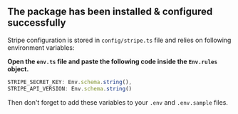 ## The package has been installed & configured successfully

Stripe configuration is stored in `config/stripe.ts` file and relies on following environment variables:

**Open the `env.ts` file and paste the following code inside the `Env.rules` object.**

```ts
STRIPE_SECRET_KEY: Env.schema.string(),
STRIPE_API_VERSION: Env.schema.string()
```

Then don't forget to add these variables to your `.env` and `.env.sample` files.